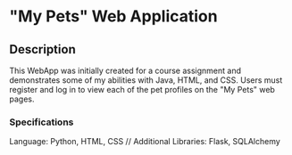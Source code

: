 # "My Pets" Web Application

## Description
This WebApp was initially created for a course assignment and demonstrates some of my abilities with Java, HTML, and CSS. Users must register and log in to view each of the pet profiles on the "My Pets" web pages.

### Specifications
Language: Python, HTML, CSS // Additional Libraries: Flask, SQLAlchemy
